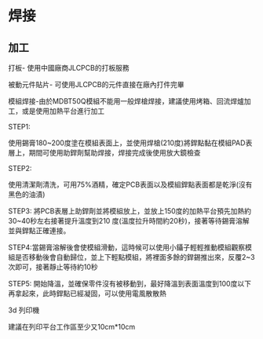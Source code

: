 # 焊接



## 加工

打板- 使用中國廠商JLCPCB的打板服務

被動元件貼片- 可使用JLCPCB的元件直接在廠內打件完畢

模組焊接-由於MDBT50Q模組不能用一般焊槍焊接，建議使用烤箱、回流焊爐加工，或是使用加熱平台進行加工

STEP1:

使用錫膏180~200度塗在模組表面上，並使用焊槍(210度)將銲點黏在模組PAD表層上，期間可使用助銲劑幫助焊接，焊接完成後使用放大鏡檢查

STEP2:

使用清潔劑清洗，可用75%酒精，確定PCB表面以及模組銲點表面都是乾淨(沒有黑色的油漬)

STEP3: 將PCB表層上助銲劑並將模組放上，並放上150度的加熱平台預先加熱約30~40秒左右接著提升溫度到210 度(溫度拉升時間約20秒)，接著等待錫膏溶解並與銲點正確連接。

STEP4:當錫膏溶解後會使模組滑動，這時候可以使用小鑷子輕輕推動模組觀察模組是否移動後會自動歸位，並上下輕點模組，將裡面多餘的銲錫推出來，反覆2~3次即可，接著靜止等待約10秒

STEP5: 開始降溫，並確保零件沒有被移動到，最好降溫到表面溫度到100度以下再拿起來，此時銲點已經凝固，可以使用電風散散熱

3d 列印機

建議在列印平台工作區至少又10cm*10cm
